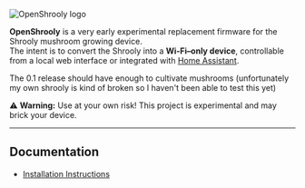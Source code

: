 ![OpenShrooly logo](https://github.com/user-attachments/assets/9fa4725c-00c0-42ce-ba5d-a9dcd2bbc7c9)


**OpenShrooly** is a very early experimental replacement firmware for the Shrooly mushroom growing device.  
The intent is to convert the Shrooly into a **Wi-Fi–only device**, controllable from a local web interface or integrated with [Home Assistant](https://www.home-assistant.io/).

The 0.1 release should have enough to cultivate mushrooms (unfortunately my own shrooly is kind of broken so I haven't been able to test this yet)

⚠️ **Warning:** Use at your own risk! This project is experimental and may brick your device.

---

## Documentation 
* [Installation Instructions](/docs/install.md)

